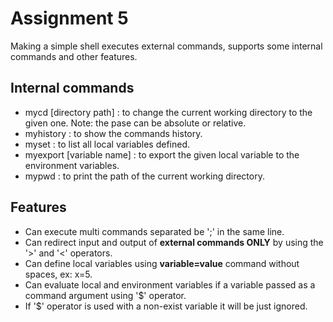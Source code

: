 # Assignment 5
Making a simple shell executes external commands, supports some internal commands and other features.

## Internal commands
* mycd [directory path] : to change the current working directory to the given one. Note: the pase can be absolute or relative.
* myhistory : to show the commands history.
* myset : to list all local variables defined.
* myexport [variable name] : to export the given local variable to the environment variables.
* mypwd : to print the path of the current working directory.

## Features
* Can execute multi commands separated be ';' in the same line.
* Can redirect input and output of **external commands ONLY** by using the '>' and '<' operators.
* Can define local variables using **variable=value** command without spaces, ex: x=5.
* Can evaluate local and environment variables if a variable passed as a command argument using '$' operator.
* If '$' operator is used with a non-exist variable it will be just ignored.

